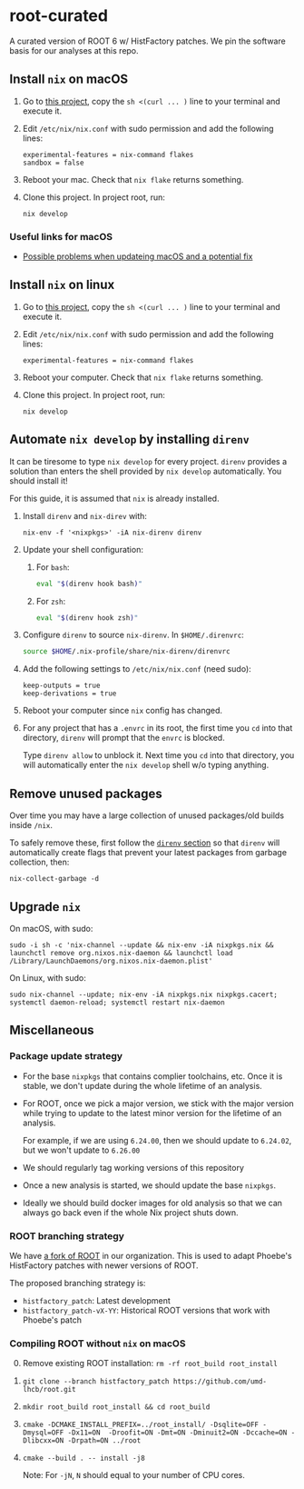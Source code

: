 # root-curated
A curated version of ROOT 6 w/ HistFactory patches. We pin the software basis
for our analyses at this repo.


## Install `nix` on macOS

1. Go to [this project](https://github.com/numtide/nix-unstable-installer),
   copy the `sh <(curl ... )` line to your terminal and execute it.

2. Edit `/etc/nix/nix.conf` with sudo permission and add the following lines:

    ```
    experimental-features = nix-command flakes
    sandbox = false
    ```

3. Reboot your mac. Check that `nix flake` returns something.
4. Clone this project. In project root, run:

    ```
    nix develop
    ```

### Useful links for macOS

- [Possible problems when updateing macOS and a potential fix](https://github.com/NixOS/nix/issues/4531)


## Install `nix` on linux

1. Go to [this project](https://github.com/numtide/nix-unstable-installer),
   copy the `sh <(curl ... )` line to your terminal and execute it.

2. Edit `/etc/nix/nix.conf` with sudo permission and add the following lines:

    ```
    experimental-features = nix-command flakes
    ```

3. Reboot your computer. Check that `nix flake` returns something.
4. Clone this project. In project root, run:

    ```
    nix develop
    ```


## Automate `nix develop` by installing `direnv`

It can be tiresome to type `nix develop` for every project. `direnv` provides a
solution than enters the shell provided by `nix develop` automatically. You
should install it!

For this guide, it is assumed that `nix` is already installed.

1. Install `direnv` and `nix-direv` with:

    ```shell
    nix-env -f '<nixpkgs>' -iA nix-direnv direnv
    ```

2. Update your shell configuration:

    1. For `bash`:

        ```bash
        eval "$(direnv hook bash)"
        ```

    2. For `zsh`:

        ```bash
        eval "$(direnv hook zsh)"
        ```

3. Configure `direnv` to source `nix-direnv`. In `$HOME/.direnvrc`:

    ```bash
    source $HOME/.nix-profile/share/nix-direnv/direnvrc
    ```

4. Add the following settings to `/etc/nix/nix.conf` (need sudo):

    ```
    keep-outputs = true
    keep-derivations = true
    ```

5. Reboot your computer since `nix` config has changed.

6. For any project that has a `.envrc` in its root, the first time you `cd`
   into that directory, `direnv` will prompt that the `envrc` is blocked.

    Type `direnv allow` to unblock it. Next time you `cd` into that directory,
    you will automatically enter the `nix develop` shell w/o typing anything.


## Remove unused packages

Over time you may have a large collection of unused packages/old builds inside
`/nix`.

To safely remove these, first follow the [`direnv` section](#automate-nix-develop-by-installing-direnv)
so that `direnv` will automatically create flags that prevent your latest
packages from garbage collection, then:

```shell
nix-collect-garbage -d
```


## Upgrade `nix`

On macOS, with sudo:
```shell
sudo -i sh -c 'nix-channel --update && nix-env -iA nixpkgs.nix && launchctl remove org.nixos.nix-daemon && launchctl load /Library/LaunchDaemons/org.nixos.nix-daemon.plist'
```

On Linux, with sudo:
```shell
sudo nix-channel --update; nix-env -iA nixpkgs.nix nixpkgs.cacert; systemctl daemon-reload; systemctl restart nix-daemon
```


## Miscellaneous

### Package update strategy

- For the base `nixpkgs` that contains complier toolchains, etc. Once it is
  stable, we don't update during the whole lifetime of an analysis.
- For ROOT, once we pick a major version, we stick with the major version while
  trying to update to the latest minor version for the lifetime of an analysis.

    For example, if we are using `6.24.00`, then we should update to `6.24.02`,
    but we won't update to `6.26.00`

- We should regularly tag working versions of this repository
- Once a new analysis is started, we should update the base `nixpkgs`.
- Ideally we should build docker images for old analysis so that we can always
  go back even if the whole Nix project shuts down.


### ROOT branching strategy

We have [a fork of ROOT](https://github.com/umd-lhcb/root) in our organization.
This is used to adapt Phoebe's HistFactory patches with newer versions of ROOT.

The proposed branching strategy is:

- `histfactory_patch`: Latest development
- `histfactory_patch-vX-YY`: Historical ROOT versions that work with Phoebe's
   patch


### Compiling ROOT without `nix` on macOS

0. Remove existing ROOT installation: `rm -rf root_build root_install`
1. `git clone --branch histfactory_patch https://github.com/umd-lhcb/root.git`
2. `mkdir root_build root_install && cd root_build`
3. `cmake -DCMAKE_INSTALL_PREFIX=../root_install/ -Dsqlite=OFF -Dmysql=OFF -Dx11=ON  -Droofit=ON -Dmt=ON -Dminuit2=ON -Dccache=ON -Dlibcxx=ON -Drpath=ON ../root `
4. `cmake --build . -- install -j8`

    Note:  For `-jN`, `N` should equal to your number of CPU cores.
